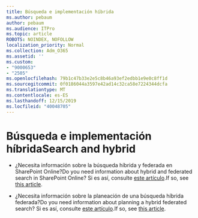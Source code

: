 ```yaml
---
title: Búsqueda e implementación híbrida
ms.author: pebaum
author: pebaum
ms.audience: ITPro
ms.topic: article
ROBOTS: NOINDEX, NOFOLLOW
localization_priority: Normal
ms.collection: Adm_O365
ms.assetid: ''
ms.custom:
- "9000653"
- "2505"
ms.openlocfilehash: 79b1c47b33e2e5c8b46a93ef2edbb1e9e0c8ff1d
ms.sourcegitcommit: 0f0186044a3597e42ad14c32ca58e7224344dcfa
ms.translationtype: MT
ms.contentlocale: es-ES
ms.lasthandoff: 12/15/2019
ms.locfileid: "40048705"
---
```

# <a name="search-and-hybrid"></a><span data-ttu-id="ae9cb-102">Búsqueda e implementación híbrida</span><span class="sxs-lookup"><span data-stu-id="ae9cb-102">Search and hybrid</span></span>

- <span data-ttu-id="ae9cb-103">¿Necesita información sobre la búsqueda híbrida y federada en SharePoint Online?</span><span class="sxs-lookup"><span data-stu-id="ae9cb-103">Do you need information about hybrid and federated search in SharePoint Online?</span></span> <span data-ttu-id="ae9cb-104">Si es así, consulte [este artículo](https://docs.microsoft.com/sharepoint/hybrid/hybrid-search-in-sharepoint).</span><span class="sxs-lookup"><span data-stu-id="ae9cb-104">If so, see [this article](https://docs.microsoft.com/sharepoint/hybrid/hybrid-search-in-sharepoint).</span></span>

- <span data-ttu-id="ae9cb-105">¿Necesita información sobre la planeación de una búsqueda híbrida federada?</span><span class="sxs-lookup"><span data-stu-id="ae9cb-105">Do you need information about planning a hybrid federated search?</span></span>  <span data-ttu-id="ae9cb-106">Si es así, consulte [este artículo](https://docs.microsoft.com/sharepoint/hybrid/plan-hybrid-federated-search).</span><span class="sxs-lookup"><span data-stu-id="ae9cb-106">If so, see [this article](https://docs.microsoft.com/sharepoint/hybrid/plan-hybrid-federated-search).</span></span>



